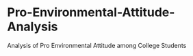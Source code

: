 # Pro-Environmental-Attitude-Analysis
Analysis of Pro Environmental Attitude among College Students
